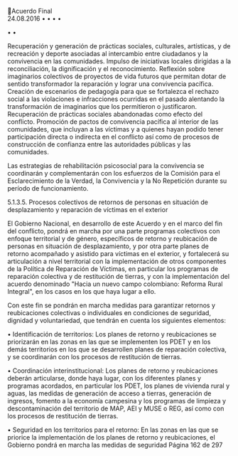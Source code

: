 Acuerdo Final  
24.08.2016 
•
•
•
•

•
•

Recuperación  y  generación  de  prácticas  sociales,  culturales,  artísticas,  y  de  recreación  y 
deporte asociadas al intercambio entre ciudadanos y la convivencia en las comunidades. 
Impulso de iniciativas locales dirigidas a la reconciliación, la dignificación y el reconocimiento. 
Reflexión sobre imaginarios colectivos de proyectos de vida futuros que permitan dotar de 
sentido transformador la reparación y lograr una convivencia pacífica. 
Creación de escenarios de pedagogía para que se fortalezca el rechazo social a las violaciones 
e  infracciones  ocurridas  en  el  pasado  alentando  la  transformación  de  imaginarios  que  los 
permitieron o justificaron. 
Recuperación de prácticas sociales abandonadas como efecto del conflicto. 
Promoción de pactos de convivencia pacífica al interior de las comunidades, que incluyan a 
las víctimas y a quienes hayan podido tener participación directa o indirecta  en el conflicto 
así  como  de  procesos  de  construcción  de  confianza  entre  las  autoridades  públicas  y  las 
comunidades. 

 
Las estrategias de rehabilitación psicosocial para la convivencia se coordinarán y complementarán con los 
esfuerzos de la Comisión para el Esclarecimiento de la Verdad, la Convivencia y la No Repetición durante 
su período de funcionamiento.  
 
5.1.3.5.
Procesos  colectivos  de  retornos  de  personas  en  situación  de  desplazamiento  y 
reparación de víctimas en el exterior 
 
El Gobierno Nacional, en desarrollo de este Acuerdo y en el marco del fin del conflicto, pondrá en marcha 
por  una  parte  programas  colectivos  con  enfoque  territorial  y  de  género,    específicos  de  retorno  y 
reubicación de personas en situación de desplazamiento,  y por otra parte planes de retorno acompañado 
y asistido para víctimas en el exterior, y fortalecerá su articulación a nivel territorial con la implementación 
de otros componentes de la Política de Reparación de Víctimas, en particular los programas de reparación 
colectiva y de restitución de tierras, y con la implementación del acuerdo denominado "Hacia un nuevo 
campo colombiano: Reforma Rural Integral", en los casos en los que haya lugar a ello.  
 
Con  este  fin  se  pondrán  en  marcha  medidas  para  garantizar  retornos  y  reubicaciones  colectivas  o 
individuales en condiciones de seguridad, dignidad y voluntariedad, que tendrán en cuenta los siguientes 
elementos:  
 
• Identificación de territorios: Los planes de retorno y reubicaciones se priorizarán en las zonas en 
las que se implementen los PDET y en los demás territorios en los que se desarrollen planes de 
reparación colectiva, y se coordinarán con los procesos de restitución de tierras.   
 
• Coordinación  interinstitucional:  Los  planes  de  retorno  y  reubicaciones  deberán  articularse, 
donde haya lugar, con los diferentes planes y programas acordados, en particular los PDET, los 
planes de vivienda rural y aguas, las medidas de generación de acceso a tierras, generación de 
ingresos, fomento a la economía campesina y los programas de limpieza y descontaminación del 
territorio de MAP, AEI y MUSE o REG, así como con los procesos de restitución de tierras.  
 
• Seguridad en los territorios para el retorno: En las zonas en las que se priorice la implementación 
de los planes de retorno y reubicaciones, el Gobierno pondrá en marcha las medidas de seguridad 
Página 162 de 297 
 

